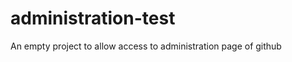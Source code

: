 administration-test
===================

An empty project to allow access to administration page of github

